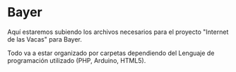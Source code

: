 # Bayer

Aquí estaremos subiendo los archivos necesarios para el proyecto "Internet de las Vacas" para Bayer.

Todo va a estar organizado por carpetas dependiendo del Lenguaje de programación utilizado (PHP, Arduino, HTML5).